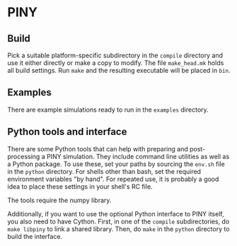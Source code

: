 PINY
====

Build
-----

Pick a suitable platform-specific subdirectory in the `compile` directory and use it either directly or make a copy to modify. The file `make_head.mk` holds all build settings. Run `make` and the resulting executable will be placed in `bin`.


Examples
---------

There are example simulations ready to run in the `examples` directory.


Python tools and interface
--------------------------

There are some Python tools that can help with preparing and post-processing a PINY simulation. They include command line utilities as well as a Python package. To use these, set your paths by sourcing the `env.sh` file in the `python` directory. For shells other than bash, set the required environment variables "by hand". For repeated use, it is probably a good idea to place these settings in your shell's RC file.

The tools require the numpy library.

Additionally, if you want to use the optional Python interface to PINY itself, you also need to have Cython. First, in one of the `compile` subdirectories, do `make libpiny` to link a shared library. Then, do `make` in the `python` directory to build the interface.
